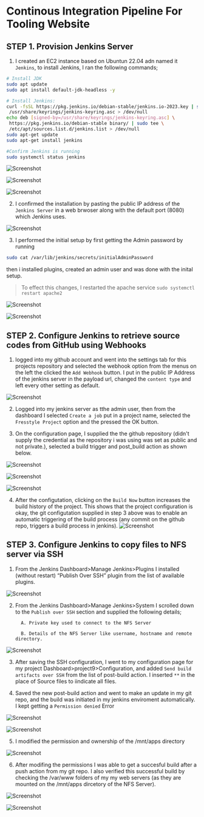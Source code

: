 # Continous Integration Pipeline For Tooling Website

 ## STEP 1.  **Provision Jenkins Server**


1. I created an EC2 instance based on Ubuntun 22.04 adn named it `Jenkins`, to install Jenkins, I ran the following commands;
 ```bash 
 # Install JDK
sudo apt update
sudo apt install default-jdk-headless -y

# Install Jenkins:
curl -fsSL https://pkg.jenkins.io/debian-stable/jenkins.io-2023.key | sudo tee \
  /usr/share/keyrings/jenkins-keyring.asc > /dev/null
echo deb [signed-by=/usr/share/keyrings/jenkins-keyring.asc] \
  https://pkg.jenkins.io/debian-stable binary/ | sudo tee \
  /etc/apt/sources.list.d/jenkins.list > /dev/null
sudo apt-get update
sudo apt-get install jenkins

#Confirm Jenkins is running
sudo systemctl status jenkins
```

![Screenshot](https://github.com/ardamz/my-demo/blob/main/project9/update.png)

![Screenshot](https://github.com/ardamz/my-demo/blob/main/project9/InstallJenkins.png)

![Screenshot](https://github.com/ardamz/my-demo/blob/main/project9/JenkinsStatus.png)

2. I confirmed the installation by pasting the public IP address of the `Jenkins Server` in a web brwoser along with the default port (8080) which Jenkins uses.

![Screenshot](https://github.com/ardamz/my-demo/blob/main/project9/JenkinsHome.png)

3. I performed the initial setup by first getting the Admin password by running 
```bash
sudo cat /var/lib/jenkins/secrets/initialAdminPassword
```
then i installed plugins, created an admin user and was done with the inital setup.

>To effect this changes, I restarted the apache service `sudo systemctl restart apache2`


![Screenshot](https://github.com/ardamz/my-demo/blob/main/project9/AddUser.png)


![Screenshot](https://github.com/ardamz/my-demo/blob/main/project9/SetupComplete.png)

## STEP 2.  **Configure Jenkins to retrieve source codes from GitHub using Webhooks**

1. logged into my github account and went into the settings tab for this projects repository and selected the webhook option from the menus on the left the clicked the `Add Webhook` button. I put in the public IP Address of the jenkins server in the payload url, changed the `content type` and left every other setting as default.

![Screenshot](https://github.com/ardamz/my-demo/blob/main/project9/Webhook.png)


2. Logged into my jenkins server as tthe admin user, then from the dashboard I selected `Create a job` put in a project name, selected the `Fresstyle Project` option and the pressed the OK button.

3. On the configuration page, I supplied the the github repository (didn't supply the credential as the repository i was using was set as public and not private.), selected a build trigger and post_build action as shown below.

![Screenshot](https://github.com/ardamz/my-demo/blob/main/project9/GitRepo.png)

![Screenshot](https://github.com/ardamz/my-demo/blob/main/project9/BuildTrigger.png)

![Screenshot](https://github.com/ardamz/my-demo/blob/main/project9/PostBuild.png)

4. After the configutation, clicking on the `Build Now` button increases the build history of the project. This shows that the project configuration is okay, the git configutation supplied in step 3 above was to enable an automatic triggering of the build process (any commit on the github repo, triggers a build process in jenkins).
![Screenshot](https://github.com/ardamz/my-demo/blob/main/project9/AutoBuild.png)

## STEP 3.  **Configure Jenkins to copy files to NFS server via SSH**

1. From the Jenkins Dashboard>Manage Jenkins>Plugins I installed (without restart) “Publish Over SSH” plugin from the list of available plugins.

![Screenshot](https://github.com/ardamz/my-demo/blob/main/project9/PublishOverSSH.png)

2. From the Jenkins Dashboard>Manage Jenkins>System I scrolled down to the `Publish over SSH` section and supplied the following details;

         A. Private key used to connect to the NFS Server

         B. Details of the NFS Server like username, hostname and remote directory.


![Screenshot](https://github.com/ardamz/my-demo/blob/main/project9/ConfigureSSH.png)

3. After saving the SSH configuration, I went to my configuration page for my project Dashboard>project9>Configuration, and added `Send build artifacts over SSH` from the list of post-build action. I inserted `**` in the place of Source files to iindicate all files.

4. Saved the new post-build action and went to make an update in my git repo, and the build was initiated in my jenkins enviroment automatically. I kept getting a `Permission denied` Error

![Screenshot](https://github.com/ardamz/my-demo/blob/main/project9/BuildErrors.png)

![Screenshot](https://github.com/ardamz/my-demo/blob/main/project9/Build8.png)

5. I modified the permission and ownership of the /mnt/apps directory

![Screenshot](https://github.com/ardamz/my-demo/blob/main/project9/Permission.png)

6. After modifing the permissions I was able to get a succesful build after a push action from my git repo. I also verified this successful build by checking the /var/www folders of my my web servers (as they are mounted on the /mnt/apps dircetory of the NFS Server).

![Screenshot](https://github.com/ardamz/my-demo/blob/main/project9/Build9.png)

![Screenshot](https://github.com/ardamz/my-demo/blob/main/project9/CopyVerified.png)